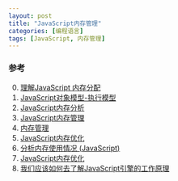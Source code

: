 ```yaml
---
layout: post
title: "JavaScript内存管理"
categories: [编程语言]
tags: [JavaScript, 内存管理]
---
```


### 参考    
0. [理解JavaScript 内存分配][0]
1. [JavaScript对象模型-执行模型][1]
2. [JavaScript内存分析][2]
3. [JavaScript内存管理][3]
4. [内存管理][4]
5. [JavaScript内存优化][5]
6. [分析内存使用情况 (JavaScript)][6]
7. [JavaScript内存优化][7]
8. [我们应该如何去了解JavaScript引擎的工作原理][8]


[0]: http://www.cnblogs.com/fool/archive/2010/10/07/1845226.html "理解JavaScript 内存分配"
[1]: http://www.cnblogs.com/riccc/archive/2008/02/15/1068225.html "JavaScript对象模型-执行模型"
[2]: https://github.com/CN-Chrome-DevTools/CN-Chrome-DevTools/blob/master/md/Performance-Profiling/javascript-memory-profiling.md "JavaScript内存分析"
[3]: http://www.jianshu.com/p/84a8fd5fa0ee "JavaScript内存管理"
[4]: https://developer.mozilla.org/zh-CN/docs/Web/JavaScript/Memory_Management "内存管理"
[5]: http://www.css88.com/archives/4558 "JavaScript内存优化"
[6]: https://msdn.microsoft.com/zh-cn/library/windows/apps/jj819176.aspx "分析内存使用情况 (JavaScript)"
[7]: http://www.cnblogs.com/mliudong/p/3635294.html "JavaScript内存优化"
[8]: http://www.nowamagic.net/librarys/veda/detail/1579 "我们应该如何去了解JavaScript引擎的工作原理"